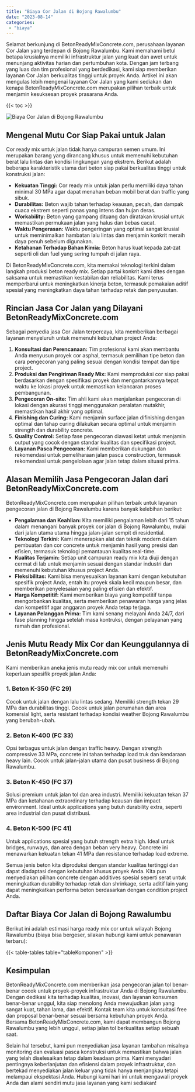 ```yaml
---
title: "Biaya Cor Jalan di Bojong Rawalumbu"
date: "2023-08-14"
categories: 
 - "biaya"
---
```


Selamat berkunjung di BetonReadyMixConcrete.com, perusahaan layanan Cor Jalan yang terdepan di Bojong Rawalumbu. Kami memahami betul betapa krusialnya memiliki infrastruktur jalan yang kuat dan awet untuk menunjang aktivitas harian dan pertumbuhan kota. Dengan jam terbang yang luas dan tim profesional yang berdedikasi, kami siap memberikan layanan Cor Jalan berkualitas tinggi untuk proyek Anda. Artikel ini akan mengulas lebih mengenai layanan Cor Jalan yang kami sediakan dan kenapa BetonReadyMixConcrete.com merupakan pilihan terbaik untuk menjamin kesuksesan proyek prasarana Anda.

{{< toc >}}

![Biaya Cor Jalan di Bojong Rawalumbu](https://betoncor8.github.io/cor/harga-beton-readymix-concrete%20(31).png)

## Mengenal Mutu Cor Siap Pakai untuk Jalan

Cor ready mix untuk jalan tidak hanya campuran semen umum. Ini merupakan barang yang dirancang khusus untuk memenuhi kebutuhan berat lalu lintas dan kondisi lingkungan yang ekstrem. Berikut adalah beberapa karakteristik utama dari beton siap pakai berkualitas tinggi untuk konstruksi jalan:

- **Kekuatan Tinggi:** Cor ready mix untuk jalan perlu memiliki daya tahan minimal 30 MPa agar dapat menahan beban mobil berat dan traffic yang sibuk.
- **Durabilitas:** Beton wajib tahan terhadap keausan, pecah, dan dampak cuaca ekstrem seperti panas yang intens dan hujan deras.
- **Workability:** Beton yang gampang dituang dan diratakan krusial untuk memastikan permukaan jalan yang halus dan bebas cacat.
- **Waktu Pengerasan:** Waktu pengeringan yang optimal sangat krusial untuk meminimalkan hambatan lalu lintas dan menjamin konkrit meraih daya penuh sebelum digunakan.
- **Ketahanan Terhadap Bahan Kimia:** Beton harus kuat kepada zat-zat seperti oli dan fuel yang sering tumpah di jalan raya.

Di BetonReadyMixConcrete.com, kita memakai teknologi terkini dalam langkah produksi beton ready mix. Setiap partai konkrit kami dites dengan saksama untuk memastikan kestabilan dan reliabilitas. Kami terus memperbarui untuk meningkatkan kinerja beton, termasuk pemakaian aditif spesial yang meningkatkan daya tahan terhadap retak dan penyusutan.

## Rincian Jasa Cor Jalan yang Dilayani BetonReadyMixConcrete.com

Sebagai penyedia jasa Cor Jalan terpercaya, kita memberikan berbagai layanan menyeluruh untuk memenuhi kebutuhan project Anda:

1. **Konsultasi dan Perencanaan:** Tim profesional kami akan membantu Anda menyusun proyek cor asphal, termasuk pemilihan tipe beton dan cara pengecoran yang paling sesuai dengan kondisi tempat dan tipe project.
2. **Produksi dan Pengiriman Ready Mix:** Kami memproduksi cor siap pakai berdasarkan dengan spesifikasi proyek dan mengantarkannya tepat waktu ke lokasi proyek untuk memastikan kelancaran proses pembangunan.
3. **Pengecoran On-site:** Tim ahli kami akan menjalankan pengecoran di lokasi dengan akurasi tinggi menggunakan peralatan mutakhir, memastikan hasil akhir yang optimal.
4. **Finishing dan Curing:** Kami menjamin surface jalan difinishing dengan optimal dan tahap curing dilakukan secara optimal untuk menjamin strength dan durability concrete.
5. **Quality Control:** Setiap fase pengecoran diawasi ketat untuk menjamin output yang cocok dengan standar kualitas dan specifikasi project.
6. **Layanan Pasca Pengecoran:** Kami memberikan dukungan dan rekomendasi untuk pemeliharaan jalan pasca construction, termasuk rekomendasi untuk pengelolaan agar jalan tetap dalam situasi prima.

## Alasan Memilih Jasa Pengecoran Jalan dari BetonReadyMixConcrete.com

BetonReadyMixConcrete.com merupakan pilihan terbaik untuk layanan pengecoran jalan di Bojong Rawalumbu karena banyak kelebihan berikut:

- **Pengalaman dan Keahlian:** Kita memiliki pengalaman lebih dari 15 tahun dalam menangani banyak proyek cor jalan di Bojong Rawalumbu, mulai dari jalan utama utama hingga jalan-jalan sempit di residential.
- **Teknologi Terkini:** Kami menerapkan alat dan teknik modern dalam pembuatan dan cor concrete untuk menjamin hasil yang presisi dan efisien, termasuk teknologi pemantauan kualitas real-time.
- **Kualitas Terjamin:** Setiap unit campuran ready mix kita diuji dengan cermat di lab untuk menjamin sesuai dengan standar industri dan memenuhi kebutuhan khusus project Anda.
- **Fleksibilitas:** Kami bisa menyesuaikan layanan kami dengan kebutuhan spesifik project Anda, entah itu proyek skala kecil maupun besar, dan memberikan penyelesaian yang paling efisien dan efektif.
- **Harga Kompetitif:** Kami memberikan biaya yang kompetitif tanpa mengorbankan kualitas, serta memberikan penawaran harga yang jelas dan kompetitif agar anggaran proyek Anda tetap terjaga.
- **Layanan Pelanggan Prima:** Tim kami senang melayani Anda 24/7, dari fase planning hingga setelah masa kontruksi, dengan pelayanan yang ramah dan profesional.

## Jenis Mutu Ready Mix Cor dan Keunggulannya di BetonReadyMixConcrete.com

Kami memberikan aneka jenis mutu ready mix cor untuk memenuhi keperluan spesifik proyek jalan Anda:

### 1\. Beton K-350 (FC 29)

Cocok untuk jalan dengan lalu lintas sedang. Memiliki strength tekan 29 MPa dan durabilitas tinggi. Cocok untuk jalan perumahan dan area komersial light, serta resistant terhadap kondisi weather Bojong Rawalumbu yang berubah-ubah.

### 2\. Beton K-400 (FC 33)

Opsi terbagus untuk jalan dengan traffic heavy. Dengan strength compressive 33 MPa, concrete ini tahan terhadap load truk dan kendaraan heavy lain. Cocok untuk jalan-jalan utama dan pusat business di Bojong Rawalumbu.

### 3\. Beton K-450 (FC 37)

Solusi premium untuk jalan tol dan area industri. Memiliki kekuatan tekan 37 MPa dan ketahanan extraordinary terhadap keausan dan impact environment. Ideal untuk applications yang butuh durability extra, seperti area industrial dan pusat distribusi.

### 4\. Beton K-500 (FC 41)

Untuk applications spesial yang butuh strength extra high. Ideal untuk bridges, runways, dan area dengan beban very heavy. Concrete ini menawarkan kekuatan tekan 41 MPa dan resistance terhadap load extreme.

Semua jenis beton kita diproduksi dengan standar kualitas tertinggi dan dapat diadaptasi dengan kebutuhan khusus proyek Anda. Kita pun menyediakan pilihan concrete dengan additives spesial seperti serat untuk meningkatkan durability terhadap retak dan shrinkage, serta aditif lain yang dapat meningkatkan performa beton berdasarkan dengan condition project Anda.

## Daftar Biaya Cor Jalan di Bojong Rawalumbu

Berikut ini adalah estimasi harga ready mix cor untuk wilayah Bojong Rawalumbu (biaya bisa bergeser, silakan hubungi kami untuk penawaran terbaru):

{{< table-tables table="tableKomponen" >}}

## Kesimpulan

BetonReadyMixConcrete.com memberikan jasa pengecoran jalan tol benar-benar cocok untuk proyek-proyek infrastruktur Anda di Bojong Rawalumbu. Dengan dedikasi kita terhadap kualitas, inovasi, dan layanan konsumen benar-benar unggul, kita siap menolong Anda mewujudkan jalan yang sangat kuat, tahan lama, dan efektif. Kontak team kita untuk konsultasi free dan proposal benar-benar sesuai bersama kebutuhan proyek Anda. Bersama BetonReadyMixConcrete.com, kami dapat membangun Bojong Rawalumbu yang lebih unggul, setiap jalan tol berkualitas setiap sebuah saat.

Selain hal tersebut, kami pun menyediakan jasa layanan tambahan misalnya monitoring dan evaluasi pasca konstruksi untuk memastikan bahwa jalan yang telah diselesaikan tetap dalam keadaan prima. Kami menyadari pentingnya keberlanjutan dan efisiensi dalam proyek infrastruktur, dan bertekad menyediakan jalan keluar yang tidak hanya menjangkau tetapi melampaui ekspektasi Anda. Hubungi kami hari ini untuk mengawali proyek Anda dan alami sendiri mutu jasa layanan yang kami sediakan!
